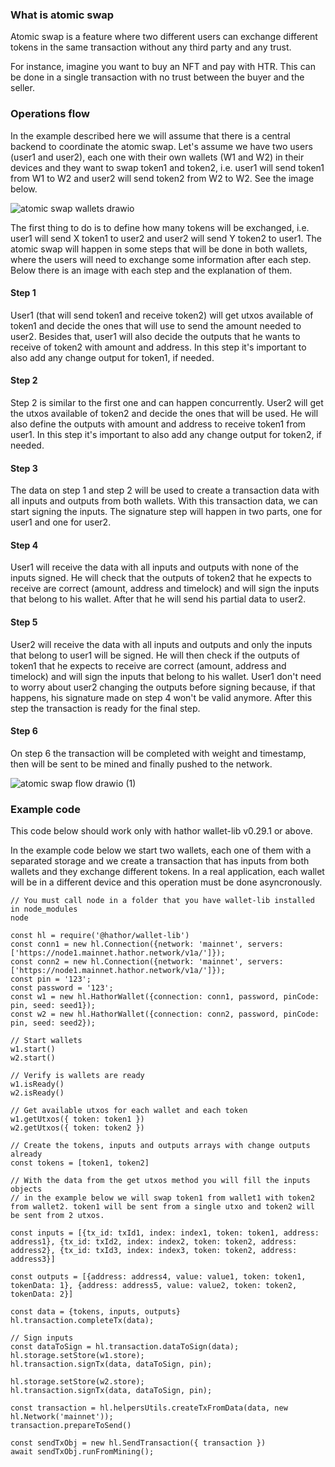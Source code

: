### What is atomic swap

Atomic swap is a feature where two different users can exchange different tokens in the same transaction without any third party and any trust.

For instance, imagine you want to buy an NFT and pay with HTR. This can be done in a single transaction with no trust between the buyer and the seller.

### Operations flow

In the example described here we will assume that there is a central backend to coordinate the atomic swap. Let's assume we have two users (user1 and user2), each one with their own wallets (W1 and W2) in their devices and they want to swap token1 and token2, i.e. user1 will send token1 from W1 to W2 and user2 will send token2 from W2 to W2. See the image below.

![atomic swap wallets drawio](https://user-images.githubusercontent.com/3298774/145630746-ca4c0011-2e01-4574-8143-f3c64c214f4e.png)

The first thing to do is to define how many tokens will be exchanged, i.e. user1 will send X token1 to user2 and user2 will send Y token2 to user1. The atomic swap will happen in some steps that will be done in both wallets, where the users will need to exchange some information after each step. Below there is an image with each step and the explanation of them.

#### Step 1

User1 (that will send token1 and receive token2) will get utxos available of token1 and decide the ones that will use to send the amount needed to user2. Besides that, user1 will also decide the outputs that he wants to receive of token2 with amount and address. In this step it's important to also add any change output for token1, if needed.

#### Step 2

Step 2 is similar to the first one and can happen concurrently. User2 will get the utxos available of token2 and decide the ones that will be used. He will also define the outputs with amount and address to receive token1 from user1. In this step it's important to also add any change output for token2, if needed.

#### Step 3

The data on step 1 and step 2 will be used to create a transaction data with all inputs and outputs from both wallets. With this transaction data, we can start signing the inputs. The signature step will happen in two parts, one for user1 and one for user2.

#### Step 4

User1 will receive the data with all inputs and outputs with none of the inputs signed. He will check that the outputs of token2 that he expects to receive are correct (amount, address and timelock) and will sign the inputs that belong to his wallet. After that he will send his partial data to user2.

#### Step 5

User2 will receive the data with all inputs and outputs and only the inputs that belong to user1 will be signed. He will then check if the outputs of token1 that he expects to receive are correct (amount, address and timelock) and will sign the inputs that belong to his wallet. User1 don't need to worry about user2 changing the outputs before signing because, if that happens, his signature made on step 4 won't be valid anymore. After this step the transaction is ready for the final step.

#### Step 6

On step 6 the transaction will be completed with weight and timestamp, then will be sent to be mined and finally pushed to the network.

![atomic swap flow drawio (1)](https://user-images.githubusercontent.com/3298774/145630899-3d095687-061a-49f5-84f1-34e18a324660.png)

### Example code

This code below should work only with hathor wallet-lib v0.29.1 or above.

In the example code below we start two wallets, each one of them with a separated storage and we create a transaction that has inputs from both wallets and they exchange different tokens. In a real application, each wallet will be in a different device and this operation must be done asyncronously.

```
// You must call node in a folder that you have wallet-lib installed in node_modules
node

const hl = require('@hathor/wallet-lib')
const conn1 = new hl.Connection({network: 'mainnet', servers: ['https://node1.mainnet.hathor.network/v1a/']});
const conn2 = new hl.Connection({network: 'mainnet', servers: ['https://node1.mainnet.hathor.network/v1a/']});
const pin = '123';
const password = '123';
const w1 = new hl.HathorWallet({connection: conn1, password, pinCode: pin, seed: seed1});
const w2 = new hl.HathorWallet({connection: conn2, password, pinCode: pin, seed: seed2});

// Start wallets
w1.start()
w2.start()

// Verify is wallets are ready
w1.isReady()
w2.isReady()

// Get available utxos for each wallet and each token
w1.getUtxos({ token: token1 })
w2.getUtxos({ token: token2 })

// Create the tokens, inputs and outputs arrays with change outputs already
const tokens = [token1, token2]

// With the data from the get utxos method you will fill the inputs objects
// in the example below we will swap token1 from wallet1 with token2 from wallet2. token1 will be sent from a single utxo and token2 will be sent from 2 utxos.

const inputs = [{tx_id: txId1, index: index1, token: token1, address: address1}, {tx_id: txId2, index: index2, token: token2, address: address2}, {tx_id: txId3, index: index3, token: token2, address: address3}]

const outputs = [{address: address4, value: value1, token: token1, tokenData: 1}, {address: address5, value: value2, token: token2, tokenData: 2}]

const data = {tokens, inputs, outputs}
hl.transaction.completeTx(data);

// Sign inputs
const dataToSign = hl.transaction.dataToSign(data);
hl.storage.setStore(w1.store);
hl.transaction.signTx(data, dataToSign, pin);

hl.storage.setStore(w2.store);
hl.transaction.signTx(data, dataToSign, pin);

const transaction = hl.helpersUtils.createTxFromData(data, new hl.Network('mainnet'));
transaction.prepareToSend()

const sendTxObj = new hl.SendTransaction({ transaction })
await sendTxObj.runFromMining();
```
